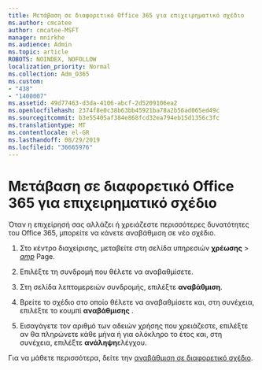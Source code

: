 ```yaml
---
title: Μετάβαση σε διαφορετικό Office 365 για επιχειρηματικό σχέδιο
ms.author: cmcatee
author: cmcatee-MSFT
manager: mnirkhe
ms.audience: Admin
ms.topic: article
ROBOTS: NOINDEX, NOFOLLOW
localization_priority: Normal
ms.collection: Adm_O365
ms.custom:
- "438"
- "1400007"
ms.assetid: 49d77463-d3da-4106-abcf-2d5209106ea2
ms.openlocfilehash: 2374f8e0c38b63bb45921ba78a2b56ad065ed49c
ms.sourcegitcommit: b3e55405af384e868fcd32ea794eb15d1356c3fc
ms.translationtype: MT
ms.contentlocale: el-GR
ms.lasthandoff: 08/29/2019
ms.locfileid: "36665976"
---
```

# <a name="switch-to-a-different-office-365-for-business-plan"></a>Μετάβαση σε διαφορετικό Office 365 για επιχειρηματικό σχέδιο

Όταν η επιχείρησή σας αλλάζει ή χρειάζεστε περισσότερες δυνατότητες του Office 365, μπορείτε να κάνετε αναβάθμιση σε νέο σχέδιο.
  
1. Στο κέντρο διαχείρισης, μεταβείτε στη σελίδα υπηρεσιών **χρέωσης** \> [_amp_](https://go.microsoft.com/fwlink/p/?linkid=842054) Page.

2. Επιλέξτε τη συνδρομή που θέλετε να αναβαθμίσετε.

3. Στη σελίδα λεπτομερειών συνδρομής, επιλέξτε **αναβάθμιση**.

4. Βρείτε το σχέδιο στο οποίο θέλετε να αναβαθμίσετε και, στη συνέχεια, επιλέξτε το κουμπί **αναβάθμισης** .

5. Εισαγάγετε τον αριθμό των αδειών χρήσης που χρειάζεστε, επιλέξτε αν θα πληρώνετε κάθε μήνα ή για ολόκληρο το έτος και, στη συνέχεια, επιλέξτε **ανάληψη**ελέγχου.

Για να μάθετε περισσότερα, δείτε την [αναβάθμιση σε διαφορετικό σχέδιο](https://docs.microsoft.com/office365/admin/subscriptions-and-billing/upgrade-to-different-plan).  